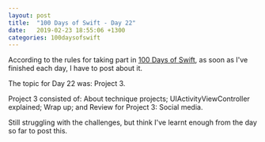 ```yaml
---
layout: post
title:  "100 Days of Swift - Day 22"
date:   2019-02-23 18:55:06 +1300
categories: 100daysofswift
---
```

According to the rules for taking part in [100 Days of Swift](https://www.hackingwithswift.com/100), as soon as I've finished each day, I have to post about it.

The topic for Day 22 was: Project 3.

Project 3 consisted of: About technique projects; UIActivityViewController explained; Wrap up; and Review for Project 3: Social media.

Still struggling with the challenges, but think I've learnt enough from the day so far to post this.
